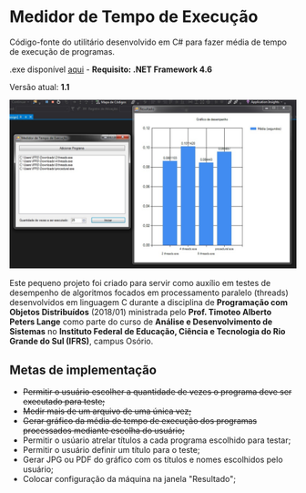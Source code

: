# Medidor de Tempo de Execução

Código-fonte do utilitário desenvolvido em C# para fazer média de tempo de execução de programas. 

.exe disponível [aqui](https://github.com/agharium/MedidorDeTempoDeExecucao/releases/download/stable/MedidorTempoDeExecucao.exe) - **Requisito: .NET Framework 4.6**

Versão atual: **1.1**

![Exemplo de execução](exemplo.jpg)

Este pequeno projeto foi criado para servir como auxílio em testes de desempenho de algoritmos focados em processamento paralelo (threads) desenvolvidos em linguagem C durante a disciplina de **Programação com Objetos Distribuídos** (2018/01) ministrada pelo **Prof. Timoteo Alberto Peters Lange** como parte do curso de **Análise e Desenvolvimento de Sistemas** no **Instituto Federal de Educação, Ciência e Tecnologia do Rio Grande do Sul (IFRS)**, campus Osório.

## Metas de implementação

- ~~Permitir o usuário escolher a quantidade de vezes o programa deve ser executado para teste;~~
- ~~Medir mais de um arquivo de uma única vez;~~
- ~~Gerar gráfico da média de tempo de execução dos programas processados mediante escolha do usuário;~~
- Permitir o usúario atrelar títulos a cada programa escolhido para testar;
- Permitir o usuário definir um título para o teste;
- Gerar JPG ou PDF do gráfico com os títulos e nomes escolhidos pelo usuário;
- Colocar configuração da máquina na janela "Resultado";
